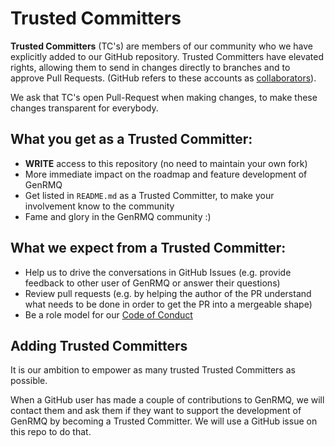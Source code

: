 # Trusted Committers

**Trusted Committers** (TC's) are members of our community who we have explicitly added to our GitHub repository. Trusted Committers have elevated rights, allowing them to send in changes directly to branches and to approve Pull Requests. (GitHub refers to these accounts as [collaborators][collaborators]).

We ask that TC's open Pull-Request when making changes, to make these changes transparent for everybody.

## What you get as a Trusted Committer:

- **WRITE** access to this repository (no need to maintain your own fork)
- More immediate impact on the roadmap and feature development of GenRMQ
- Get listed in `README.md` as a Trusted Committer, to make your involvement know to the community
- Fame and glory in the GenRMQ community :)

## What we expect from a Trusted Committer:

- Help us to drive the conversations in GitHub Issues (e.g. provide feedback to other user of GenRMQ or answer their questions)
- Review pull requests (e.g. by helping the author of the PR understand what needs to be done in order to get the PR into a mergeable shape)
- Be a role model for our [Code of Conduct](CODE_OF_CONDUCT.md)

## Adding Trusted Committers

It is our ambition to empower as many trusted Trusted Committers as possible.

When a GitHub user has made a couple of contributions to GenRMQ, we will contact them and ask them if they want to support the development of GenRMQ by becoming a Trusted Committer. We will use a GitHub issue on this repo to do that.

[collaborators]: https://help.github.com/en/articles/adding-outside-collaborators-to-repositories-in-your-organization
